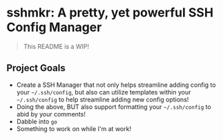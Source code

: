 # sshmkr: A pretty, yet powerful SSH Config Manager

> This README is a WIP! 

## Project Goals
- Create a SSH Manager that not only helps streamline adding config to your `~/.ssh/config`, but also can utilize templates within your `~/.ssh/config` to help streamline adding new config options!
- Doing the above, BUT also support formatting your `~/.ssh/config` to abid by your comments!
- Dabble into `go`
- Something to work on while I'm at work!